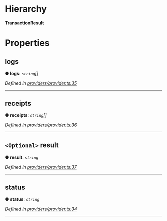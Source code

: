 

# Hierarchy

**TransactionResult**

# Properties

<a id="logs"></a>

##  logs

**● logs**: *`string`[]*

*Defined in [providers/provider.ts:35](https://github.com/nearprotocol/nearlib/blob/b6e94a8/src.ts/providers/provider.ts#L35)*

___
<a id="receipts"></a>

##  receipts

**● receipts**: *`string`[]*

*Defined in [providers/provider.ts:36](https://github.com/nearprotocol/nearlib/blob/b6e94a8/src.ts/providers/provider.ts#L36)*

___
<a id="result"></a>

## `<Optional>` result

**● result**: *`string`*

*Defined in [providers/provider.ts:37](https://github.com/nearprotocol/nearlib/blob/b6e94a8/src.ts/providers/provider.ts#L37)*

___
<a id="status"></a>

##  status

**● status**: *`string`*

*Defined in [providers/provider.ts:34](https://github.com/nearprotocol/nearlib/blob/b6e94a8/src.ts/providers/provider.ts#L34)*

___

